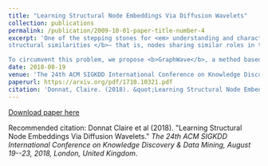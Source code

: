 ```yaml
---
title: "Learning Structural Node Embeddings Via Diffusion Wavelets"
collection: publications
permalink: /publication/2009-10-01-paper-title-number-4
excerpt: 'One of the stepping stones for <em> understanding and characterizing network structures consists in the <b>representation and detection of
structural similarities </b>– that is, nodes sharing similar roles in the network while residing in different parts of the graphs. However, this is a challenging unsupervised learning task, which usually requires the enumeration and hand-tailoring of graph topological features deemed relevant for the task by the data analyst.

To circumvent this problem, we propose <b>GraphWave</b>, a method based on Spectral Heat Wavelet for detecting structural similarities. Similar to sonar detection, <b>GraphWave</b> probes the network by diffusing heat wavelets and embeds each node's resulting heatprint in vector-valued structural signature. This has exhibited competitive results with respect to state-of-the art methods, highlighting the incredible potential of spectral wavelets as tools for characterizing topology and shapes on graphs.'
date: 2018-08-19
venue: 'The 24th ACM SIGKDD International Conference on Knowledge Discovery & Data Mining, August 19--23, 2018, London, United Kingdom'
paperurl: https://arxiv.org/pdf/1710.10321.pdf
citation: 'Donnat, Claire. (2018). &quot;Learning Structural Node Embeddings Via Diffusion Wavelets.&quot; <i>The 24th ACM SIGKDD International Conference on Knowledge Discovery & Data Mining, August 19--23, 2018, London, United Kingdom</i>.'
---
```



[Download paper here](https://arxiv.org/pdf/1710.10321.pdf)

Recommended citation: Donnat Claire et al (2018). "Learning Structural Node Embeddings Via Diffusion Wavelets." <i>The 24th ACM SIGKDD International Conference on Knowledge Discovery & Data Mining, August 19--23, 2018, London, United Kingdom</i>.
